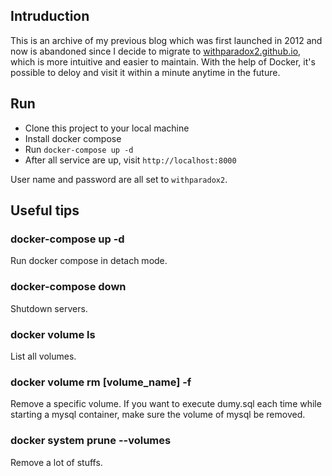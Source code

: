 ## Intruduction
This is an archive of my previous blog which was first launched in 2012 and now is abandoned since I decide to migrate to [withparadox2.github.io](http://withparadox2.github.io), which is more intuitive and easier to maintain. With the help of Docker, it's possible to deloy and visit it within a minute anytime in the future.

## Run
- Clone this project to your local machine
- Install docker compose
- Run `docker-compose up -d`
- After all service are up, visit `http://localhost:8000`

User name and password are all set to `withparadox2`.

## Useful tips
### docker-compose up -d
Run docker compose in detach mode.

### docker-compose down
Shutdown servers.

### docker volume ls
List all volumes.

### docker volume rm [volume_name] -f
Remove a specific volume. If you want to execute dumy.sql each time while starting a mysql container, make sure the volume of mysql be removed.

### docker system prune --volumes
Remove a lot of stuffs.
